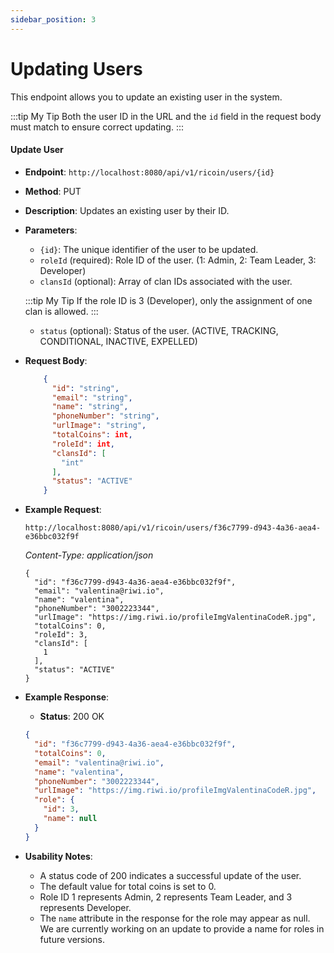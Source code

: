```yaml
---
sidebar_position: 3
---
```

# Updating Users

This endpoint allows you to update an existing user in the system.

:::tip My Tip
Both the user ID in the URL and the `id` field in the request body must match to ensure correct updating.
:::

#### Update User
- **Endpoint**: `http://localhost:8080/api/v1/ricoin/users/{id}`
- **Method**: PUT
- **Description**: Updates an existing user by their ID.
- **Parameters**:
  - `{id}`: The unique identifier of the user to be updated.
  - `roleId` (required): Role ID of the user. (1: Admin, 2: Team Leader, 3: Developer)
  - `clansId` (optional): Array of clan IDs associated with the user.
  
  :::tip My Tip
  If the role ID is 3 (Developer), only the assignment of one clan is allowed.
  :::
  
  - `status` (optional): Status of the user. (ACTIVE, TRACKING, CONDITIONAL, INACTIVE, EXPELLED)
- **Request Body**:
    ```json
        {
          "id": "string",
          "email": "string",
          "name": "string",
          "phoneNumber": "string",
          "urlImage": "string",
          "totalCoins": int,
          "roleId": int,
          "clansId": [
            "int"
          ],
          "status": "ACTIVE"
        }
    ```

- **Example Request**:
    ```http
    http://localhost:8080/api/v1/ricoin/users/f36c7799-d943-4a36-aea4-e36bbc032f9f
    ```
    *Content-Type: application/json*
    ```
    {
      "id": "f36c7799-d943-4a36-aea4-e36bbc032f9f",
      "email": "valentina@riwi.io",
      "name": "valentina",
      "phoneNumber": "3002223344",
      "urlImage": "https://img.riwi.io/profileImgValentinaCodeR.jpg",
      "totalCoins": 0,
      "roleId": 3,
      "clansId": [
        1
      ],
      "status": "ACTIVE"
    }
    ```
- **Example Response**:
    - **Status**: 200 OK
    ```json
    {
      "id": "f36c7799-d943-4a36-aea4-e36bbc032f9f",
      "totalCoins": 0,
      "email": "valentina@riwi.io",
      "name": "valentina",
      "phoneNumber": "3002223344",
      "urlImage": "https://img.riwi.io/profileImgValentinaCodeR.jpg",
      "role": {
        "id": 3,
        "name": null
      }
    }
    ```
- **Usability Notes**:
  - A status code of 200 indicates a successful update of the user.
  - The default value for total coins is set to 0.
  - Role ID 1 represents Admin, 2 represents Team Leader, and 3 represents Developer.
  - The `name` attribute in the response for the role may appear as null. We are currently working on an update to provide a name for roles in future versions.




